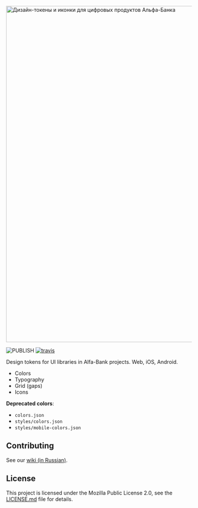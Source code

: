 <p class="readme-header"><img width="914" alt="Дизайн-токены и иконки для цифровых продуктов Альфа-Банка" src="https://user-images.githubusercontent.com/109410/82578323-e9e84580-9b94-11ea-8707-5227f478095b.png"></p>

![PUBLISH](https://github.com/alfa-laboratory/alfa-ui-primitives/workflows/PUBLISH/badge.svg?branch=master&event=push) [![travis][travis-img]][travis]

[travis]:          https://travis-ci.org/alfa-laboratory/alfa-ui-primitives?branch=master
[travis-img]:      https://img.shields.io/travis/alfa-laboratory/alfa-ui-primitives/master.svg?label=unix

Design tokens for UI libraries in Alfa-Bank projects. Web, iOS, Android.

- Colors
- Typography
- Grid (gaps)
- Icons

**Deprecated colors**:

- `colors.json`
- `styles/colors.json`
- `styles/mobile-colors.json`

## Contributing

See our [wiki (in Russian)](https://github.com/alfa-laboratory/alfa-ui-primitives/wiki).

## License

This project is licensed under the Mozilla Public License 2.0, see the [LICENSE.md](LICENSE.md) file for details.
